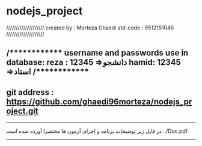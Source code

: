 # nodejs_project
////////////////////
created by : Morteza Ghaedi
  std-code : 9512151046
////////////////////

/************ 
username and passwords use in database:
reza : 12345 =>دانشجو
hamid: 12345 =>استاد
/************
----------------------------------------
git address : https://github.com/ghaedi96morteza/nodejs_project.git
----------------------------------------

********************************************
در فایل زیر توضیحات برنامه و اجرای آزمون ها مختصرا آورده شده است.
./Doc.pdf
********************************************
